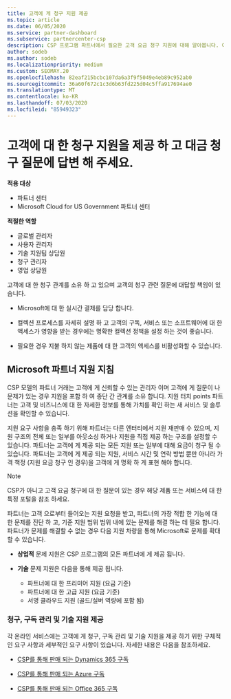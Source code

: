 ```yaml
---
title: 고객에 게 청구 지원 제공
ms.topic: article
ms.date: 06/05/2020
ms.service: partner-dashboard
ms.subservice: partnercenter-csp
description: CSP 프로그램 파트너에서 필요한 고객 요금 청구 지원에 대해 알아봅니다. 여기에는 고객 청구 관계를 소유 하 고 있으며 청구 질문에 대 한 답변이 포함 됩니다.
author: sodeb
ms.author: sodeb
ms.localizationpriority: medium
ms.custom: SEOMAY.20
ms.openlocfilehash: 82eaf215bcbc107da6a3f9f5049e4eb89c952ab0
ms.sourcegitcommit: 36a60f672c1c3d6b63fd225d04c5ffa917694ae0
ms.translationtype: MT
ms.contentlocale: ko-KR
ms.lasthandoff: 07/03/2020
ms.locfileid: "85949323"
---
```

# <a name="provide-billing-support-for-your-customers-and-help-answer-their-billing-questions"></a>고객에 대 한 청구 지원을 제공 하 고 대금 청구 질문에 답변 해 주세요.

**적용 대상**

- 파트너 센터
- Microsoft Cloud for US Government 파트너 센터

**적절한 역할**
- 글로벌 관리자
- 사용자 관리자
- 기술 지원팀 상담원
- 청구 관리자
- 영업 상담원

고객에 대 한 청구 관계를 소유 하 고 있으며 고객의 청구 관련 질문에 대답할 책임이 있습니다.

- Microsoft에 대 한 실시간 결제를 담당 합니다.

- 컬렉션 프로세스를 자세히 설명 하 고 고객의 구독, 서비스 또는 소프트웨어에 대 한 액세스가 영향을 받는 경우에는 명확한 컬렉션 정책을 설정 하는 것이 좋습니다.

- 필요한 경우 지불 하지 않는 제품에 대 한 고객의 액세스를 비활성화할 수 있습니다.

## <a name="microsoft-partner-support-guidance"></a>Microsoft 파트너 지원 지침

CSP 모델의 파트너 거래는 고객에 게 신뢰할 수 있는 관리자 이며 고객에 게 질문이 나 문제가 있는 경우 지원을 포함 하 여 종단 간 관계를 소유 합니다. 지원 터치 points 파트너는 고객 및 비즈니스에 대 한 자세한 정보를 통해 가치를 확인 하는 새 서비스 및 솔루션을 확인할 수 있습니다.

지원 요구 사항을 충족 하기 위해 파트너는 다른 엔터티에서 지원 재판매 수 있으며, 지원 구조의 전체 또는 일부를 아웃소싱 하거나 지원을 직접 제공 하는 구조를 설정할 수 있습니다.  파트너는 고객에 게 제공 되는 모든 지원 또는 일부에 대해 요금이 청구 될 수 있습니다. 파트너는 고객에 게 제공 되는 지원, 서비스 시간 및 연락 방법 뿐만 아니라 가격 책정 (지원 요금 청구 인 경우)을 고객에 게 명확 하 게 표현 해야 합니다. 

>[!Note]
>CSP가 아니고 고객 요금 청구에 대 한 질문이 있는 경우 해당 제품 또는 서비스에 대 한 특정 포털을 참조 하세요.

파트너는 고객 으로부터 들어오는 지원 요청을 받고, 파트너의 가장 적합 한 기능에 대 한 문제를 진단 하 고, 기준 지원 범위 범위 내에 있는 문제를 해결 하는 데 필요 합니다. 파트너가 문제를 해결할 수 없는 경우 다음 지원 차량을 통해 Microsoft로 문제를 확대할 수 있습니다.

- **상업적** 문제 지원은 CSP 프로그램의 모든 파트너에 게 제공 됩니다.

- **기술** 문제 지원은 다음을 통해 제공 됩니다.

  - 파트너에 대 한 프리미어 지원 (요금 기준)
  - 파트너에 대 한 고급 지원 (요금 기준)
  - 서명 클라우드 지원 (골드/실버 역량에 포함 됨)

### <a name="providing-billing-subscription-management-and-technical-support"></a>청구, 구독 관리 및 기술 지원 제공 

각 온라인 서비스에는 고객에 게 청구, 구독 관리 및 기술 지원을 제공 하기 위한 구체적인 요구 사항과 세부적인 요구 사항이 있습니다. 자세한 내용은 다음을 참조하세요.

- [CSP를 통해 판매 되는 Dynamics 365 구독](https://www.microsoftpartnercommunity.com/t5/CSP/Microsoft-Partner-Support-Guidance/m-p/5262#M30)

- [CSP를 통해 판매 되는 Azure 구독](https://www.microsoftpartnercommunity.com/t5/CSP/Microsoft-Partner-Support-Guidance/m-p/5263#M31)

- [CSP를 통해 판매 되는 Office 365 구독](https://www.microsoftpartnercommunity.com/t5/CSP/Microsoft-Partner-Support-Guidance/m-p/5264#M32)
 